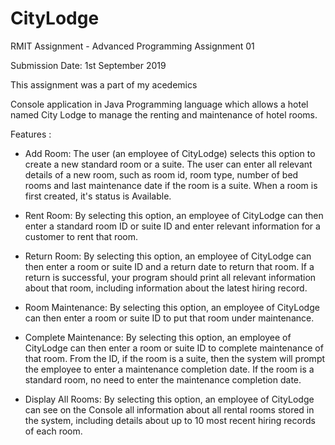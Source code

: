 # CityLodge
RMIT Assignment - Advanced Programming Assignment 01

Submission Date: 1st September 2019

This assignment was a part of my acedemics

Console application in Java Programming language which allows a hotel named City Lodge to manage the renting and maintenance of hotel rooms.

Features : 

- Add Room: The user (an employee of CityLodge) selects this option to create a new standard room or a
suite. The user can enter all relevant details of a new room, such as room id, room type,
number of bed rooms and last maintenance date if the room is a suite. When a room is first
created, it's status is Available.

- Rent Room: By selecting this option, an employee of CityLodge can then enter a standard room ID or suite
ID and enter relevant information for a customer to rent that room.

- Return Room: By selecting this option, an employee of CityLodge can then enter a room or suite ID and a
return date to return that room. If a return is successful, your program should print all relevant
information about that room, including information about the latest hiring record.

- Room Maintenance: By selecting this option, an employee of CityLodge can then enter a room or suite ID to put that
room under maintenance.

- Complete Maintenance: By selecting this option, an employee of CityLodge can then enter a room or suite ID to
complete maintenance of that room. From the ID, if the room is a suite, then the system will
prompt the employee to enter a maintenance completion date. If the room is a standard room,
no need to enter the maintenance completion date.

- Display All Rooms: By selecting this option, an employee of CityLodge can see on the Console all information
about all rental rooms stored in the system, including details about up to 10 most recent hiring
records of each room.
